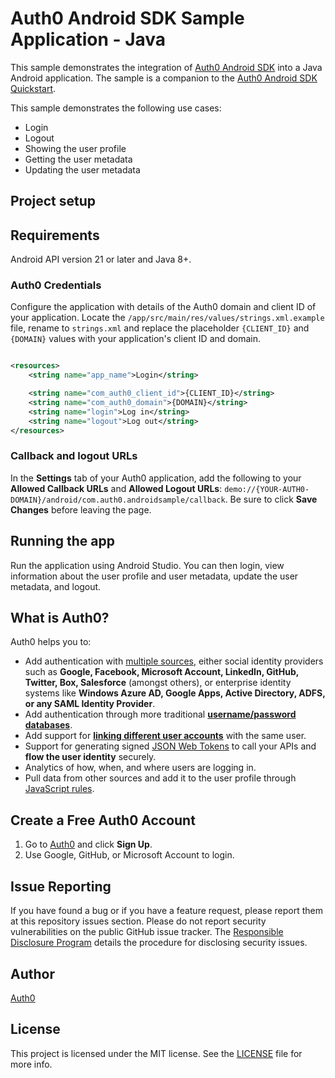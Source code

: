 # Auth0 Android SDK Sample Application - Java

This sample demonstrates the integration of [Auth0 Android SDK](https://github.com/auth0/Auth0.Android) into a Java Android application. The sample is a companion to the [Auth0 Android SDK Quickstart](https://auth0.com/docs/quickstart/native/android).

This sample demonstrates the following use cases:

- Login
- Logout
- Showing the user profile
- Getting the user metadata
- Updating the user metadata

## Project setup

## Requirements

Android API version 21 or later and Java 8+.

### Auth0 Credentials

Configure the application with details of the Auth0 domain and client ID of your application. Locate the `/app/src/main/res/values/strings.xml.example` file, rename to `strings.xml` and replace the placeholder `{CLIENT_ID}` and `{DOMAIN}` values with your application's client ID and domain.

```xml

<resources>
    <string name="app_name">Login</string>

    <string name="com_auth0_client_id">{CLIENT_ID}</string>
    <string name="com_auth0_domain">{DOMAIN}</string>
    <string name="login">Log in</string>
    <string name="logout">Log out</string>
</resources>

```

### Callback and logout URLs

In the **Settings** tab of your Auth0 application, add the following to your **Allowed Callback URLs** and **Allowed Logout URLs**: `demo://{YOUR-AUTH0-DOMAIN}/android/com.auth0.androidsample/callback`. Be sure to click **Save Changes** before leaving the page.

## Running the app

Run the application using Android Studio. You can then login, view information about the user profile and user metadata, update the user metadata, and logout. 

## What is Auth0?

Auth0 helps you to:

* Add authentication with [multiple sources](https://auth0.com/docs/identityproviders), either social identity providers such as **Google, Facebook, Microsoft Account, LinkedIn, GitHub, Twitter, Box, Salesforce** (amongst others), or enterprise identity systems like **Windows Azure AD, Google Apps, Active Directory, ADFS, or any SAML Identity Provider**.
* Add authentication through more traditional **[username/password databases](https://auth0.com/docs/connections/database/custom-db)**.
* Add support for **[linking different user accounts](https://auth0.com/docs/users/user-account-linking)** with the same user.
* Support for generating signed [JSON Web Tokens](https://auth0.com/docs/tokens/json-web-tokens) to call your APIs and **flow the user identity** securely.
* Analytics of how, when, and where users are logging in.
* Pull data from other sources and add it to the user profile through [JavaScript rules](https://auth0.com/docs/rules).

## Create a Free Auth0 Account

1. Go to [Auth0](https://auth0.com) and click **Sign Up**.
2. Use Google, GitHub, or Microsoft Account to login.

## Issue Reporting

If you have found a bug or if you have a feature request, please report them at this repository issues section. Please do not report security vulnerabilities on the public GitHub issue tracker. The [Responsible Disclosure Program](https://auth0.com/responsible-disclosure-policy) details the procedure for disclosing security issues.

## Author

[Auth0](https://auth0.com)

## License

This project is licensed under the MIT license. See the [LICENSE](../LICENSE) file for more info.
